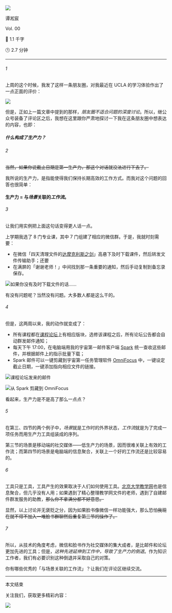 <section id="frontmatter">
<section id="frontmatter-left">
<img id="avatar" src="https://tva1.sinaimg.cn/large/006y8mN6gy1g73qxb4k8xj30dw0dwgmu.jpg">
<p id="name">谭淞宸</p>
</section>
<section id="frontmatter-right">
<p id="number">Vol. 00</p>
<p id="word-count">📝 1.1 千字</p>
<p id="time-estimation">🕒 2.7 分钟</p>
</section>
</section>

---

###### 1

上周的这个时候，我发了这样一条朋友圈，对我最近在 UCLA 的学习体验作出了一点正面的评价：

![](http://img.candobear.com/2019-10-05-IMG_2665.jpg)

但是，正如上一篇文章中提到的那样，*朋友圈不适合问题的深度讨论*。所以，继公众号装备了评论区之后，我想在这里跟你严肃地探讨一下我在这条朋友圈中想表达的内容，也即：

##### 什么构成了生产力？

###### 2

~~当然，如果你说截止日期是第一生产力，那这个对话就没法进行下去了。~~

我所说的生产力，是指能使得我们保持长期高效的工作方式。而我对这个问题的回答也很简单：

#### 生产力 = 与*场景*关联的*工作流*。

###### 3

让我们用实例把上面这句话变得更人话一点。

上学期我选了 8 门专业课，其中 7 门组建了相应的微信群。于是，我就时刻需要：

- <span>在微信「四天清理文件的[达摩克利斯之剑](https://en.wikipedia.org/wiki/Damocles#Sword_of_Damocles)」高悬下及时下载课件，然后转发文件传输助手；还要</span>
- <span>在满屏的「谢谢老师！」中间找到那一条重要的通知，然后手动复制到备忘录保存。</span>

![如果你没有及时下载文件的话……](http://img.candobear.com/2019-10-05-IMG_2666.PNG)

有没有问题呢？当然没有问题。大多数人都是这么干的。

###### 4

但是，这两周以来，我的动作就变成了：

- <span>所有课程都在[课程论坛](https://ccle.ucla.edu/)上有相应版块，选修该课程之后，所有论坛公告都会自动群发邮件通知；</span>
- <span>每天下午 17:00，在电脑端用我的宇宙第一邮件客户端 [Spark](https://sparkmailapp.com/zh) 统一查收这些邮件，并根据邮件上的指示批量下载；</span>
- <span>Spark 邮件可以一键剪藏到宇宙第一任务管理软件 [OmniFocus](https://www.omnigroup.com/omnifocus) 中，一键设定截止日期，一键添加指向相应文件的链接。</span>

![课程论坛发来的邮件](http://img.candobear.com/2019-10-05-031303.png)

![从 Spark 剪藏到 OmniFocus](http://img.candobear.com/2019-10-05-031447.png)

看起来，生产力是不是高了那么一点点？

###### 5

在第三、四节的两个例子中，*场景*就是工作时的外界状态，*工作流*就是为了完成一项任务而用生产力工具组装成的序列。

第三节的场景是移动端的社交媒体——低生产力的场景，因而很难关联上有效的工作流；而第四节的场景是电脑端的信息聚合，关联上一个好的工作流还是比较容易的。

###### 6

工具只是工具，工具产生的效果取决于人们如何使用工具。[北京大学教学网](http://course.pku.edu.cn/)也是信息聚合，但几乎没有人用；如果遇到了精心整理教学网文件的老师，遇到了自建邮件群发服务的助教，~~那么你不拿满分都不好意思。~~

显然，以上讨论并无褒贬之分，因为如果脸书像微信一样功能强大，那么恐怕~~我现在就不得不加入一堆脸书群聊然后重复第三节的操作了。~~

###### 7

所以，从技术的角度考虑，微信和脸书作为社交媒体的集大成者，是比邮件和论坛更加先进的工具；但是，*这种先进延伸到工作中，导致了生产力的倒退*。作为知识工作者，我们有必要识别这种倒退并采取自己的对策。

你有哪些优秀的「与场景关联的工作流」？让我们在评论区继续交流。

---

<section id="backmatter">
<p id="end">本文结束</p>
<p id="more">关注我们，获取更多精彩内容：</p>
<img src="https://tva1.sinaimg.cn/large/006y8mN6ly1g77q459r7nj30u00u0tae.jpg">
</section>